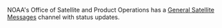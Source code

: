 
NOAA's Office of Satellite and Product Operations has a
[General Satellite Messages](https://www.ospo.noaa.gov/Operations/messages.html)
channel with status updates.
